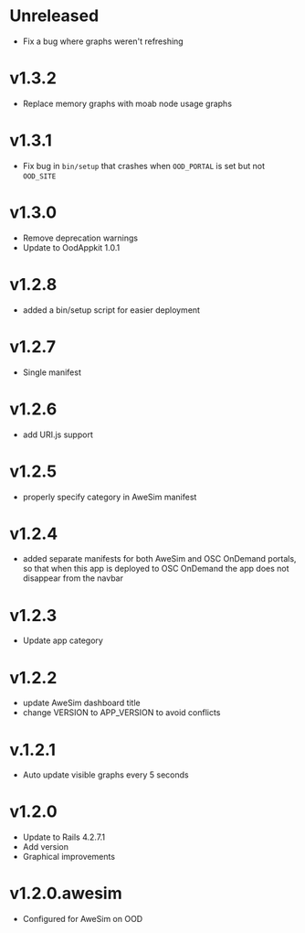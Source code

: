 # Unreleased

* Fix a bug where graphs weren't refreshing

# v1.3.2

* Replace memory graphs with moab node usage graphs

# v1.3.1

* Fix bug in `bin/setup` that crashes when `OOD_PORTAL` is set but not
  `OOD_SITE`

# v1.3.0

* Remove deprecation warnings
* Update to OodAppkit 1.0.1

# v1.2.8

* added a bin/setup script for easier deployment

# v1.2.7

* Single manifest

# v1.2.6

* add URI.js support

# v1.2.5

* properly specify category in AweSim manifest

# v1.2.4

* added separate manifests for both AweSim and OSC OnDemand portals, so that when this app is deployed to OSC OnDemand the app does not disappear from the navbar

# v1.2.3

* Update app category

# v1.2.2

* update AweSim dashboard title
* change VERSION to APP_VERSION to avoid conflicts

# v.1.2.1

* Auto update visible graphs every 5 seconds

# v1.2.0

* Update to Rails 4.2.7.1
* Add version
* Graphical improvements

# v1.2.0.awesim

* Configured for AweSim on OOD
